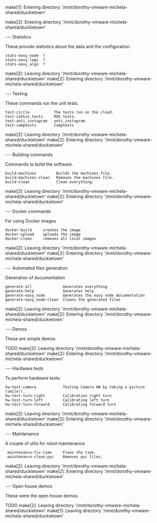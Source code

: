 make[1]: Entering directory '/mnt/dorothy-vmware-michela-shared/duckietown'

make[2]: Entering directory '/mnt/dorothy-vmware-michela-shared/duckietown'


--- Statistics

These provide statistics about the data and the configuration.

    stats-easy_node  ?
    stats-easy_logs  ?
    stats-easy_algo  ?
make[2]: Leaving directory '/mnt/dorothy-vmware-michela-shared/duckietown'
make[2]: Entering directory '/mnt/dorothy-vmware-michela-shared/duckietown'


--- Testing

These commands run the unit tests.

    test-circle           The tests run on the cloud.
    test-catkin_tests     ROS tests.
    test-anti_instagram   anti_instagram
    test-comptests        Comptests
make[2]: Leaving directory '/mnt/dorothy-vmware-michela-shared/duckietown'
make[2]: Entering directory '/mnt/dorothy-vmware-michela-shared/duckietown'


--- Building commands

Commands to build the software.

    build-machines         Builds the machines file.
    build-machines-clean   Removes the machines file.
    build-clean            Clean everything.
make[2]: Leaving directory '/mnt/dorothy-vmware-michela-shared/duckietown'
make[2]: Entering directory '/mnt/dorothy-vmware-michela-shared/duckietown'


--- Docker commands

For using Docker images

    docker-build     creates the image
    docker-upload    uploads the image
    docker-clean     removes all local images
make[2]: Leaving directory '/mnt/dorothy-vmware-michela-shared/duckietown'
make[2]: Entering directory '/mnt/dorothy-vmware-michela-shared/duckietown'


--- Automated files generation

Generation of documentation

    generate-all              Generates everything
    generate-help             Generates help
    generate-easy_node        Generates the easy node documentation
    generate-easy_node-clean  Cleans the generated files
make[2]: Leaving directory '/mnt/dorothy-vmware-michela-shared/duckietown'
make[2]: Entering directory '/mnt/dorothy-vmware-michela-shared/duckietown'


--- Demos

These are simple demos

TODO
make[2]: Leaving directory '/mnt/dorothy-vmware-michela-shared/duckietown'
make[2]: Entering directory '/mnt/dorothy-vmware-michela-shared/duckietown'


--- Hardware tests

To perform hardware tests:

    hw-test-camera            Testing Camera HW by taking a picture (smile!).
    hw-test-turn-right        Calibration right turn
    hw-test-turn-left         Calibrating left turn
    hw-test-turn-forward      Calibrating forward turn
make[2]: Leaving directory '/mnt/dorothy-vmware-michela-shared/duckietown'
make[2]: Entering directory '/mnt/dorothy-vmware-michela-shared/duckietown'


--- Maintenance

A couple of utils for robot maintenance

     maintenance-fix-time     Fixes the time.
     maintenance-clean-pyc    Removes pyc files.
make[2]: Leaving directory '/mnt/dorothy-vmware-michela-shared/duckietown'
make[2]: Entering directory '/mnt/dorothy-vmware-michela-shared/duckietown'


--- Open house demos

These were the open house demos.

TODO
make[2]: Leaving directory '/mnt/dorothy-vmware-michela-shared/duckietown'
make[1]: Leaving directory '/mnt/dorothy-vmware-michela-shared/duckietown'
